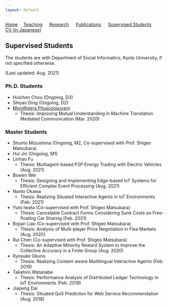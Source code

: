 ```yaml
---
layout: default
---
```


[Home](https://lindh.github.io/)&emsp; [Teaching](./teaching.html) &emsp; [Research](./research.html) &emsp; [Publications](./publication.html) &emsp; [Supervised Students](./students.html) &emsp; [CV (in Japanese)](./files/CV_ja.pdf)

## Supervised Students
The students are with Department of Social Informatics, Kyoto University, if not specified otherwise.

(Last updated: Aug. 2021)

### Ph.D. Students
- Huichen Chou (Ongoing, D3)
- Shiyao Ding (Ongoing, D2)
- [Mondheera Pituxcoosuvarn](http://www.ritsumei.ac.jp/~mond-p/)
  - Thesis: Improving Mutual Understanding in Machine Translation Mediated Communication (Mar. 2020)

### Master Students
- Shunto Mizushima (Ongoing, M2, Co-supervised with Prof. Shigeo Matsubara)
- Hui Jin (Ongoing, M1)
- Linhao Fu
  - Thesis: Multiagent-based P2P Energy Trading with Electric Vehicles (Aug. 2021)
- Bowen Wei
  - Thesis: Designing and Implementing Edge-based IoT Systems for Efficient Complex Event Processing (Aug. 2021)
- Nanto Okawa
  - Thesis: Realizing Situated Interactive Agents in IoT Environments (Feb. 2021)
- Yuto Iwata (Co-supervised with Prof. Shigeo Matsubara)
  - Thesis: Cancelable Contract Forms Considering Sunk Costs on Free-floating Car Sharing (Feb. 2021)
- Bojian Liao (Co-supervised with Prof. Shigeo Matsubara)
  - Thesis: Analysis of Multi-player Price Negotiation in Flea Markets (Aug. 2020)
- Rui Chen (Co-supervised with Prof. Shigeo Matsubara)
  - Thesis: An Adaptive Minority Reward System to Improve the Collective Accuracy in a Finite Group (Aug. 2020)
- Ryosuke Okuno
  - Thesis: Realizing Context-aware Multilingual Interactive Agents (Feb. 2019)
- Takahiro Watanabe
  - Thesis: Performance Analysis of Distributed Ledger Technology in IoT Environments (Feb. 2019)
- Jiapeng Dai
  - Thesis: Situated QoS Prediction for Web Service Recommendation (Aug. 2018)
